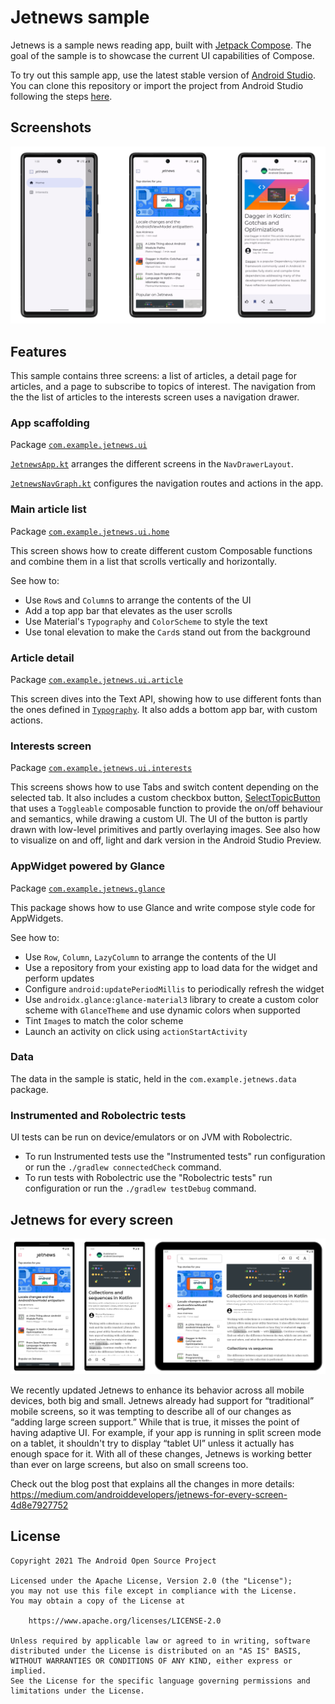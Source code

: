# Jetnews sample
Jetnews is a sample news reading app, built with
[Jetpack Compose](https://developer.android.com/jetpack/compose). The goal of the sample is to
showcase the current UI capabilities of Compose.

To try out this sample app, use the latest stable version
of [Android Studio](https://developer.android.com/studio).
You can clone this repository or import the
project from Android Studio following the steps
[here](https://developer.android.com/jetpack/compose/setup#sample).

## Screenshots

<img src="screenshots/screenshots.png" alt="Screenshot">

## Features

This sample contains three screens: a list of articles, a detail page for articles, and a page to
subscribe to topics of interest. The navigation from the the list of articles to the interests
screen uses a navigation drawer.

### App scaffolding

Package [`com.example.jetnews.ui`][1]

[`JetnewsApp.kt`][2] arranges the different screens in the `NavDrawerLayout`. 

[`JetnewsNavGraph.kt`][3] configures the navigation routes and actions in the app. 

[1]: app/src/main/java/com/example/jetnews/ui
[2]: app/src/main/java/com/example/jetnews/ui/JetnewsApp.kt
[3]: app/src/main/java/com/example/jetnews/ui/JetnewsNavGraph.kt

### Main article list

Package [`com.example.jetnews.ui.home`][4]

This screen shows how to create different custom Composable functions and combine them in a list
that scrolls vertically and horizontally.

See how to:

* Use `Row`s and `Column`s to arrange the contents of the UI
* Add a top app bar that elevates as the user scrolls
* Use Material's `Typography` and `ColorScheme` to style the text
* Use tonal elevation to make the `Card`s stand out from the background

[4]: app/src/main/java/com/example/jetnews/ui/home

### Article detail

Package [`com.example.jetnews.ui.article`][5]

This screen dives into the Text API, showing how to use different fonts than the ones defined in
[`Typography`][6]. It also adds a bottom app bar, with custom actions.

[5]: app/src/main/java/com/example/jetnews/ui/article
[6]: app/src/main/java/com/example/jetnews/ui/theme/Type.kt

### Interests screen

Package [`com.example.jetnews.ui.interests`][7]

This screens shows how to use Tabs and switch content depending on the selected tab. It
also includes a custom checkbox button, [SelectTopicButton][8]
that uses a `Toggleable` composable function to provide
the on/off behaviour and semantics, while drawing a custom UI. The UI of the button is partly
drawn with low-level primitives and partly overlaying images. See also how to visualize
on and off, light and dark version in the Android Studio Preview.

[7]: app/src/main/java/com/example/jetnews/ui/interests
[8]: app/src/main/java/com/example/jetnews/ui/interests/SelectTopicButton.kt

### AppWidget powered by Glance

Package [`com.example.jetnews.glance`][9]

This package shows how to use Glance and write compose style code for AppWidgets.

See how to:
* Use `Row`, `Column`, `LazyColumn` to arrange the contents of the UI
* Use a repository from your existing app to load data for the widget and perform updates
* Configure `android:updatePeriodMillis` to periodically refresh the widget
* Use `androidx.glance:glance-material3` library to create a custom color scheme with `GlanceTheme`
and use dynamic colors when supported
* Tint `Image`s to match the color scheme
* Launch an activity on click using `actionStartActivity`

[9]: app/src/main/java/com/example/jetnews/glance

### Data

The data in the sample is static, held in the `com.example.jetnews.data` package.

### Instrumented and Robolectric tests

UI tests can be run on device/emulators or on JVM with Robolectric.

* To run Instrumented tests use the "Instrumented tests" run configuration or run the `./gradlew connectedCheck` command.
* To run tests with Robolectric use the "Robolectric tests" run configuration or run the `./gradlew testDebug` command.

## Jetnews for every screen

<img src="screenshots/jetnews_all_screens.png" alt="Screenshot">

We recently updated Jetnews to enhance its behavior across all mobile devices, both big and small.
Jetnews already had support for “traditional” mobile screens, so it was tempting to describe all of
our changes as “adding large screen support.” While that is true, it misses the point of having
adaptive UI. For example, if your app is running in split screen mode on a tablet, it shouldn't try
to display “tablet UI” unless it actually has enough space for it. With all of these changes,
Jetnews is working better than ever on large screens, but also on small screens too.

Check out the blog post that explains all the changes in more details:
https://medium.com/androiddevelopers/jetnews-for-every-screen-4d8e7927752

## License

```
Copyright 2021 The Android Open Source Project

Licensed under the Apache License, Version 2.0 (the "License");
you may not use this file except in compliance with the License.
You may obtain a copy of the License at

    https://www.apache.org/licenses/LICENSE-2.0

Unless required by applicable law or agreed to in writing, software
distributed under the License is distributed on an "AS IS" BASIS,
WITHOUT WARRANTIES OR CONDITIONS OF ANY KIND, either express or implied.
See the License for the specific language governing permissions and
limitations under the License.
```
